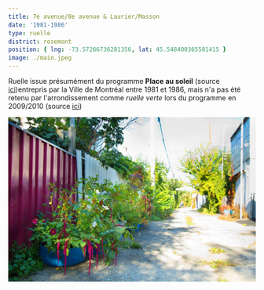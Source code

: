 ```yaml
---
title: 7e avenue/8e avenue & Laurier/Masson
date: '1981-1986'
type: ruelle
district: rosemont
position: { lng: -73.57266736281356, lat: 45.548400365581415 }
image: ./main.jpeg
---
```


Ruelle issue présumément du programme **Place au soleil** (source [ici](http://archivesdemontreal.com/2014/10/06/chronique-montrealite-no-15-breve-histoire-des-ruelles-de-montreal/))entrepris par la Ville de Montréal entre 1981 et 1986, mais n'a pas été retenu par l'arrondissement comme _ruelle verte_ lors du programme en 2009/2010 (source [ici](http://ville.montreal.qc.ca/pls/portal/docs/PAGE/ARROND_RPP_FR/MEDIA/DOCUMENTS/DOCUMENT7.PDF))

![](./12185538_899802286763691_584715983062059101_o.jpg "Crédit Arrondissement de Rosemont - La Petite-Patrie")